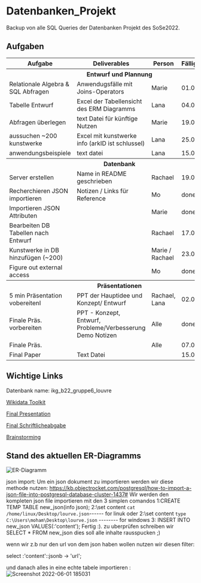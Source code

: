 # Datenbanken_Projekt
Backup von alle SQL Queries der Datenbanken Projekt des SoSe2022.

## Aufgaben 
<table>
   <tr>
     <th> Aufgabe </th>
     <th> Deliverables </th>
     <th> Person </th>
     <th> Fälligkeitsdatum </th>
  </tr>
   <tr> <th colspan="4"> Entwurf und Plannung </th> </tr>
  <tr>
    <td>  Relationale Algebra & SQL Abfragen </td>
    <td> Anwendugsfälle mit Joins-Operators </td>
    <td> Marie </td>
    <td> 01.06.22 </td>
  </tr>
   <tr>
    <td> Tabelle Entwurf </td>
    <td> Excel der Tabellensicht des ERM Diagramms </td> 
    <td> Lana </td>
    <td> 04.06.22 </td>
  </tr>
   <tr>
    <td> Abfragen überlegen </td>
    <td>text Datei für künftige Nutzen </td>
    <td> Marie </td>
    <td> 19.05.22 </td>
  </tr>
   <tr>
    <td> aussuchen ~200 kunstwerke </td>
    <td> Excel mit kunstwerke info (arkID ist schlussel) </td>
    <td> Lana </td>
    <td> 25.05.22 </td>
  </tr>
   </tr>
   <tr>
    <td> anwendungsbeispiele </td>
    <td> text datei </td>
    <td> Lana </td>
    <td> 15.06.22 </td>
  </tr>
   <tr> <th colspan="4"> Datenbank </th> </tr>
   <tr>
    <td> Server erstellen </td>
     <td> Name in README geschrieben </td>
    <td> Rachael </td>
    <td> 19.05.22 </td>
  </tr>
   <tr>
    <td> Recherchieren JSON importieren </td>
    <td> Notizen / Links für Reference</td>
    <td> Mo </td>
    <td> done </td>
  </tr>
   <tr>
    <td> Importieren JSON Attributen </td>
     <td> </td>
    <td> Marie  </td>
    <td> done </td>
  </tr>
   <tr>
    <td> Bearbeiten DB Tabellen nach Entwurf </td>
       <td> </td>
    <td> Rachael </td>
    <td> 17.06.22 </td>
  </tr>
   <tr>
    <td> Kunstwerke in DB hinzufügen (~200) </td>
       <td> </td>
    <td> Marie / Rachael </td>
    <td> 23.06 </td>
  </tr> 
     <tr>
    <td> Figure out external access </td>
       <td> </td>
    <td> Mo </td>
    <td> done </td>
  </tr>
      <tr> <th colspan="4"> Präsentationen </th> </tr>
   <tr>
    <td> 5 min Präsentation vobereitenI</td>
    <td> PPT der Hauptidee und Konzept/ Entwurf </td>
    <td> Rachael, Lana </td>
    <td> 02.06.22</td>
  </tr>
   <tr>
    <td> Finale Präs. vorbereiten </td>
    <td> PPT - Konzept, Entwurf, Probleme/Verbesserung <br> 
         Demo Notizen </td>
    <td> Alle </td>
    <td> done </td>
  </tr>
   <tr>
    <td> Finale Präs. </td>
       <td> </td>
    <td> Alle </td>
    <td> 07.07.22, 10:30</td>
  </tr>
   <tr>
    <td> Final Paper </td>
    <td> Text Datei </td>
    <td>  </td>
    <td> 15.08.22 </td>
  </tr>
     
</table>

## Wichtige Links
Datenbank name: ikg_b22_gruppe6_louvre

[Wikidata Toolkit](https://www.mediawiki.org/wiki/Wikidata_Toolkit)

[Final Presentation](https://docs.google.com/presentation/d/1O_vaW-7Ez3Slp7ga9NQ1AOItniR5x1waId-zmu3Mpx8/edit?usp=sharing)

[Final Schriftlicheabgabe](https://docs.google.com/document/d/1GxQv2ubj48QhS3BBEMHDFG2V8fcEr8Wt_NWicDrO0FA/edit?usp=sharing)

[Brainstorming](https://docs.google.com/document/d/1WdiJ2tMnK8i3hRhO17qMAzc7Al1scLd_/edit?usp=sharing&ouid=103150710367128657454&rtpof=true&sd=true)

## Stand des aktuellen ER-Diagramms
![ER-Diagramm](https://github.com/marielaporte/Datenbanken_Projekt/blob/main/ER-Diagramm.png)




json import:
Um ein json dokument zu importieren werden wir diese methode nutzen:
 https://kb.objectrocket.com/postgresql/how-to-import-a-json-file-into-postgresql-database-cluster-1437# 
Wir werden den kompleten json file importieren mit den 3 simplen comandos 
1:CREATE TEMP TABLE new_json(info json);
2:\set content `cat /home/linux/Desktop/lourve.json`------ for linuk
oder 2:\set content `type C:\Users\moham\Desktop\lourve.json` -------- for windows
3: INSERT INTO new_json VALUES(:'content');
Fertig :).
zu uberprüfen schreiben wir SELECT * FROM new_json
dies soll alle inhalte rausspucken ;)

wenn wir z.b nur den url von dem json haben wollen nutzen wir diesen filter:

select :'content'::jsonb -> 'url'; 


und danach alles in eine echte tabele importieren :   
![Screenshot 2022-06-01 185031](https://user-images.githubusercontent.com/104974962/171471331-9773f526-ce15-467f-9e12-c36253077d8c.jpg)








